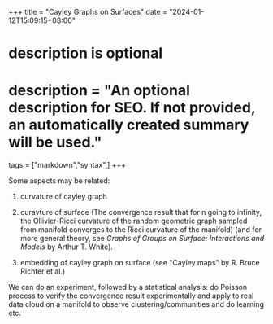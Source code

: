 +++
title = "Cayley Graphs on Surfaces"
date = "2024-01-12T15:09:15+08:00"

#
# description is optional
#
# description = "An optional description for SEO. If not provided, an automatically created summary will be used."

tags = ["markdown","syntax",]
+++

Some aspects may be related:

1. curvature of cayley graph

2. curavture of surface (The convergence result that for n going to infinity, the Ollivier-Ricci curvature of the random geometric graph sampled from manifold converges to the Ricci curvature of the manifold)
(and for more general theory, see *Graphs of Groups on Surface: Interactions and Models* by Arthur T. White).

3. embedding of cayley graph on surface (see "Cayley maps" by R. Bruce Richter et al.)

We can do an experiment, followed by a statistical analysis: do Poisson process to verify the convergence result experimentally and apply to real data cloud on a manifold to observe clustering/communities and do learning etc.

